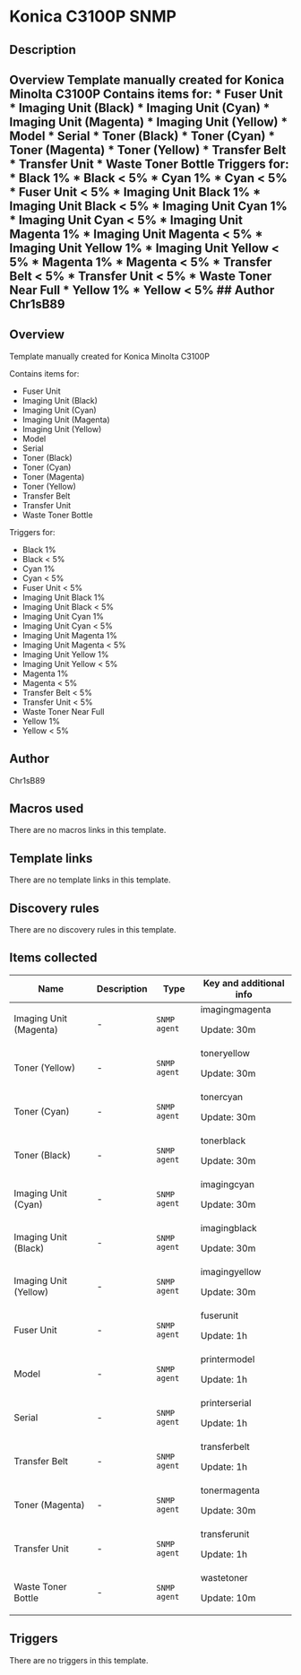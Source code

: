 # Konica C3100P SNMP

## Description

## Overview Template manually created for Konica Minolta C3100P Contains items for: * Fuser Unit * Imaging Unit (Black) * Imaging Unit (Cyan) * Imaging Unit (Magenta) * Imaging Unit (Yellow) * Model * Serial * Toner (Black) * Toner (Cyan) * Toner (Magenta) * Toner (Yellow) * Transfer Belt * Transfer Unit * Waste Toner Bottle Triggers for: * Black 1% * Black < 5% * Cyan 1% * Cyan < 5% * Fuser Unit < 5% * Imaging Unit Black 1% * Imaging Unit Black < 5% * Imaging Unit Cyan 1% * Imaging Unit Cyan < 5% * Imaging Unit Magenta 1% * Imaging Unit Magenta < 5% * Imaging Unit Yellow 1% * Imaging Unit Yellow < 5% * Magenta 1% * Magenta < 5% * Transfer Belt < 5% * Transfer Unit < 5% * Waste Toner Near Full * Yellow 1% * Yellow < 5% ## Author Chr1sB89 

## Overview

Template manually created for Konica Minolta C3100P


Contains items for:


* Fuser Unit
* Imaging Unit (Black)
* Imaging Unit (Cyan)
* Imaging Unit (Magenta)
* Imaging Unit (Yellow)
* Model
* Serial
* Toner (Black)
* Toner (Cyan)
* Toner (Magenta)
* Toner (Yellow)
* Transfer Belt
* Transfer Unit
* Waste Toner Bottle


Triggers for:


* Black 1%
* Black < 5%
* Cyan 1%
* Cyan < 5%
* Fuser Unit < 5%
* Imaging Unit Black 1%
* Imaging Unit Black < 5%
* Imaging Unit Cyan 1%
* Imaging Unit Cyan < 5%
* Imaging Unit Magenta 1%
* Imaging Unit Magenta < 5%
* Imaging Unit Yellow 1%
* Imaging Unit Yellow < 5%
* Magenta 1%
* Magenta < 5%
* Transfer Belt < 5%
* Transfer Unit < 5%
* Waste Toner Near Full
* Yellow 1%
* Yellow < 5%


## Author

Chr1sB89

## Macros used

There are no macros links in this template.

## Template links

There are no template links in this template.

## Discovery rules

There are no discovery rules in this template.

## Items collected

|Name|Description|Type|Key and additional info|
|----|-----------|----|----|
|Imaging Unit (Magenta)|<p>-</p>|`SNMP agent`|imagingmagenta<p>Update: 30m</p>|
|Toner (Yellow)|<p>-</p>|`SNMP agent`|toneryellow<p>Update: 30m</p>|
|Toner (Cyan)|<p>-</p>|`SNMP agent`|tonercyan<p>Update: 30m</p>|
|Toner (Black)|<p>-</p>|`SNMP agent`|tonerblack<p>Update: 30m</p>|
|Imaging Unit (Cyan)|<p>-</p>|`SNMP agent`|imagingcyan<p>Update: 30m</p>|
|Imaging Unit (Black)|<p>-</p>|`SNMP agent`|imagingblack<p>Update: 30m</p>|
|Imaging Unit (Yellow)|<p>-</p>|`SNMP agent`|imagingyellow<p>Update: 30m</p>|
|Fuser Unit|<p>-</p>|`SNMP agent`|fuserunit<p>Update: 1h</p>|
|Model|<p>-</p>|`SNMP agent`|printermodel<p>Update: 1h</p>|
|Serial|<p>-</p>|`SNMP agent`|printerserial<p>Update: 1h</p>|
|Transfer Belt|<p>-</p>|`SNMP agent`|transferbelt<p>Update: 1h</p>|
|Toner (Magenta)|<p>-</p>|`SNMP agent`|tonermagenta<p>Update: 30m</p>|
|Transfer Unit|<p>-</p>|`SNMP agent`|transferunit<p>Update: 1h</p>|
|Waste Toner Bottle|<p>-</p>|`SNMP agent`|wastetoner<p>Update: 10m</p>|
## Triggers

There are no triggers in this template.

